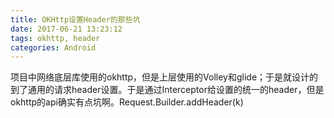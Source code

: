```yaml
---
title: OKHttp设置Header的那些坑
date: 2017-06-21 13:23:12
tags: okhttp, header
categories: Android
---
```

项目中网络底层库使用的okhttp，但是上层使用的Volley和glide；于是就设计的到了通用的请求header设置。于是通过Interceptor给设置的统一的header，但是okhttp的api确实有点坑啊。Request.Builder.addHeader(k)